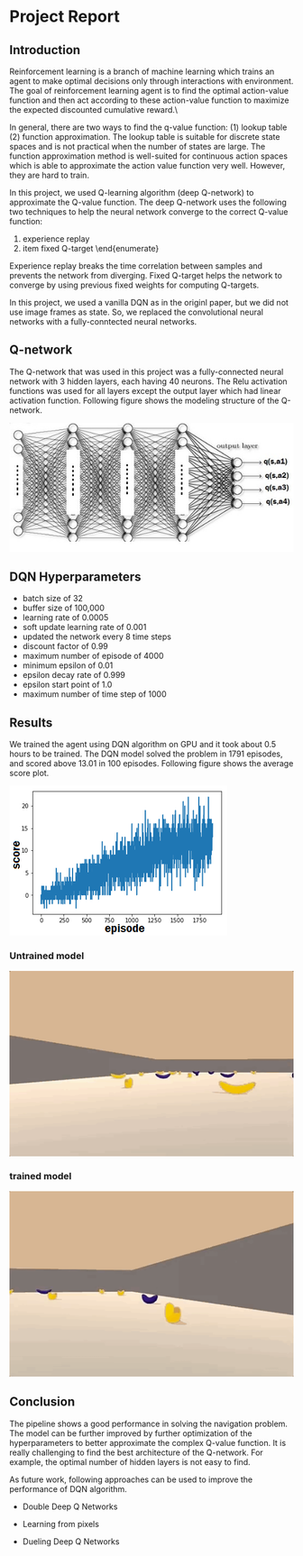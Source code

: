 # Project Report


## Introduction

Reinforcement learning is a branch of machine learning which trains an agent to make optimal decisions only through interactions with environment. The goal of reinforcement learning agent is to find the optimal action-value function and then act according to these action-value function to maximize the expected discounted cumulative reward.\\

In general, there are two ways to find the q-value function: (1) lookup table (2) function approximation. The lookup table is suitable for discrete state spaces and is not practical when the number of states are large. The function approximation method is well-suited for continuous action spaces which is able to approximate the action value function very well. However, they are hard to train.

In this project, we used Q-learning algorithm (deep Q-network) to approximate the Q-value function. The deep Q-network uses the following two techniques to help the neural network converge to the correct Q-value function:


1. experience replay
2. item fixed Q-target
\end{enumerate}

Experience replay breaks the time correlation between samples and prevents the network from diverging. Fixed Q-target helps the network to converge by using previous fixed weights for computing Q-targets.


In this project, we used a vanilla DQN as in the originl paper, but we did not use image frames as state. So, we replaced the convolutional neural networks with a fully-conntected neural networks.

## Q-network


The Q-network that was used in this project was a fully-connected neural network with 3 hidden layers, each having 40 neurons. The Relu activation functions was used for all layers except the output layer which had linear activation function. Following figure shows the modeling structure of the Q-network.

![Alt Text](https://github.com/saeedkhaki92/Banana-Navigation/blob/master/Images/nn.jpg)

## DQN Hyperparameters


* batch size of 32
* buffer size of 100,000
* learning rate of 0.0005
* soft update learning rate of 0.001
* updated the network every 8 time steps
* discount factor of 0.99
* maximum number of episode of 4000
* minimum epsilon of 0.01
* epsilon decay rate of 0.999
* epsilon start point of 1.0
* maximum number of time step of 1000

## Results


We trained the agent using DQN algorithm on GPU and it took about 0.5 hours to be trained. The DQN model solved the problem in 1791 episodes, and scored above 13.01 in 100 episodes. Following figure shows the average score plot.


![Alt Text](https://github.com/saeedkhaki92/Banana-Navigation/blob/master/Images/scores.png)


### Untrained model
![Alt Text](https://github.com/saeedkhaki92/Banana-Navigation/blob/master/Images/random.gif)


### trained model
![Alt Text](https://github.com/saeedkhaki92/Banana-Navigation/blob/master/Images/banana-intro.gif)


## Conclusion


The pipeline shows a good performance in solving the navigation problem. The model can be further improved by further optimization of the hyperparameters to better approximate the complex Q-value function. It is really challenging to find the best architecture of the Q-network. For example, the optimal number of hidden layers is not easy to find.

As future work, following approaches can be used to improve the performance of DQN algorithm.

* Double Deep Q Networks

* Learning from pixels

* Dueling Deep Q Networks 






